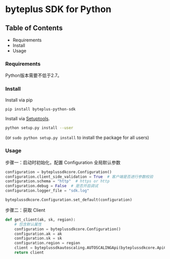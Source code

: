# byteplus SDK for Python

## Table of Contents

* Requirements
* Install
* Usage

### Requirements ###

Python版本需要不低于2.7。

### Install ###

Install via pip
```sh
pip install byteplus-python-sdk
```

Install via [Setuptools](http://pypi.python.org/pypi/setuptools).

```sh
python setup.py install --user
```

(or `sudo python setup.py install` to install the package for all users)


### Usage ###
步骤一：启动时初始化，配置 Configuration 全局默认参数
```python
configuration = byteplussdkcore.Configuration()
configuration.client_side_validation = True  # 客户端是否进行参数校验
configuration.schema = "http"  # https or http
configuration.debug = False  # 是否开启调试
configuration.logger_file = "sdk.log"

byteplussdkcore.Configuration.set_default(configuration)
```
步骤二：获取 Client
```python
def get_client(ak, sk, region):
    # 包含默认属性
    configuration = byteplussdkcore.Configuration()
    configuration.ak = ak
    configuration.sk = sk
    configuration.region = region
    client = byteplussdkautoscaling.AUTOSCALINGApi(byteplussdkcore.ApiClient(configuration))
    return client
```
